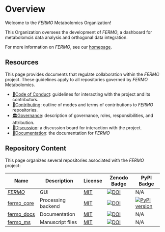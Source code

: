 # Overview

Welcome to the *FERMO* Metabolomics Organization!

This Organization oversees the development of *FERMO*, a dashboard for metabolomcis data analysis and orthogonal data integration.

For more information on *FERMO*, see our [homepage](https://fermo.bioinformatics.nl/).

## Resources

This page provides documents that regulate collaboration within the *FERMO* project.
These guidelines apply to all repositories governed by *FERMO* Metabolomics.

- [📜Code of Conduct](../CODE_OF_CONDUCT.md): guidelines for interacting with the project and its contributors.
- [🤝Contributing](../CONTRIBUTING.md): outline of modes and terms of contributions to *FERMO* repositories.
- [🏛Governance](../GOVERNANCE.md): description of governance, roles, responsibilities, and attribution.
- [👥Discussion](https://github.com/orgs/fermo-metabolomics/discussions): a discussion board for interaction with the project.
- [📖Documentation](https://fermo-metabolomics.github.io/fermo_docs/): the documentation for *FERMO*

## Repository Content

This page organizes several repositories associated with the *FERMO* project:


| Name                                                           | Description | License        | Zenodo Badge                                                                               | PyPI Badge                                                                                      |
|----------------------------------------------------------------|--------------------|----------------|--------------------------------------------------------------------------------------------|-------------------------------------------------------------------------------------------------|
| [*FERMO*](https://github.com/fermo-metabolomics/fermo)                    | GUI    | [MIT](https://github.com/fermo-metabolomics/FERMO/blob/main/LICENSE.md)            | [![DOI](https://zenodo.org/badge/580868123.svg)](https://doi.org/10.5281/zenodo.7565700)   | N/A                                                                                             |
| [fermo_core](https://github.com/fermo-metabolomics/fermo_core)            | Processing backend  | [MIT](https://github.com/fermo-metabolomics/fermo_core/blob/main/LICENSE) | [![DOI](https://zenodo.org/badge/671395100.svg)](https://doi.org/10.5281/zenodo.11259126)  | [![PyPI version](https://badge.fury.io/py/fermo-core.svg)](https://badge.fury.io/py/fermo-core) |
| [fermo_docs](https://github.com/fermo-metabolomics/fermo_docs) | Documentation   | [MIT](https://github.com/fermo-metabolomics/fermo_docs/blob/main/LICENSE)   | [![DOI](https://zenodo.org/badge/802900204.svg)](https://doi.org/10.5281/zenodo.15149101)  | N/A                                                                                             |
| [fermo_ms](https://github.com/fermo-metabolomics/fermo_ms)  | Manuscript files | [MIT](https://github.com/fermo-metabolomics/fermo_ms/blob/main/LICENSE)  | [![DOI](https://zenodo.org/badge/951147494.svg)](https://doi.org/10.5281/zenodo.15203137) | N/A |



